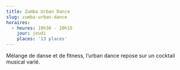 ```yaml
---
title: Zumba Urban Dance
slug: zumba-urban-dance
horaires:
  - heures: 19h30 - 20h15
    jour: jeudi
    places: '13 places'
---
```

Mélange de danse et de fitness, l’urban dance repose sur un cocktail musical varié.
